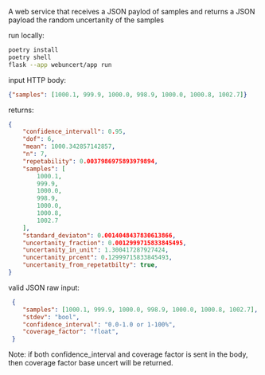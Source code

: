 A web service that receives a JSON paylod of samples and returns a JSON payload the random uncertanity of the samples

run locally:
```Bash
poetry install
poetry shell
flask --app webuncert/app run
```

input HTTP body:
```JSON
{"samples": [1000.1, 999.9, 1000.0, 998.9, 1000.0, 1000.8, 1002.7]}
```
returns:
```JSON
{
    "confidence_intervall": 0.95,
    "dof": 6,
    "mean": 1000.342857142857,
    "n": 7,
    "repetability": 0.0037986975893979894,
    "samples": [
        1000.1,
        999.9,
        1000.0,
        998.9,
        1000.0,
        1000.8,
        1002.7
    ],
    "standard_deviaton": 0.0014048437830613866,
    "uncertanity_fraction": 0.0012999715833845495,
    "uncertanity_in_unit": 1.300417287927424,
    "uncertanity_prcent": 0.12999715833845493,
    "uncertanity_from_repetatbilty": true,
}
```


valid JSON raw input:
```JSON
 {
    "samples": [1000.1, 999.9, 1000.0, 998.9, 1000.0, 1000.8, 1002.7],
    "stdev": "bool",
    "confidence_interval": "0.0-1.0 or 1-100%",
    "coverage_factor": "float", 
 }
```
Note:
if both confidence_interval and coverage factor is sent in the body, then coverage factor base uncert will be returned.